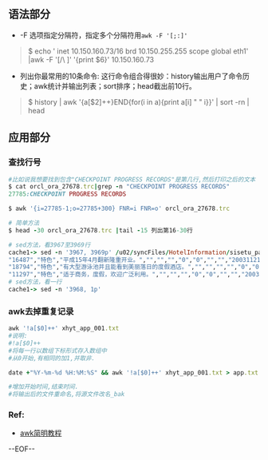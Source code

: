 ## 语法部分
- -F 选项指定分隔符，指定多个分隔符用`awk -F '[;:]'`

>$ echo '    inet 10.150.160.73/16 brd 10.150.255.255 scope global eth1' |awk -F '[/\ ]' '{print $6}'
10.150.160.73

- 列出你最常用的10条命令: 这行命令组合得很妙：history输出用户了命令历史；awk统计并输出列表；sort排序；head截出前10行。

>$ history | awk '{a[$2]++}END{for(i in a){print a[i] " " i}}' | sort -rn | head

## 应用部分
### 查找行号
```ruby
#比如说我想要找到包含"CHECKPOINT PROGRESS RECORDS"是第几行,然后打印之后的文本
$ cat orcl_ora_27678.trc|grep -n "CHECKPOINT PROGRESS RECORDS"
27785:CHECKPOINT PROGRESS RECORDS

$ awk '{i=27785-1;o=27785+300} FNR=i FNR=o' orcl_ora_27678.trc

# 简单方法
$ head -30 orcl_ora_27678.trc |tail -15 列出第16-30行

# sed方法，看3967至3969行
cache1-> sed -n '3967, 3969p' /u02/syncFiles/HotelInformation/sisetu_page_data_cg.csv
"16487","特色","平成15年4月翻新隆重开业。","","","","0","0","","","20031121"
"18794","特色","有大型游泳池并且能看到美丽落日的度假酒店。","","","","","0","0","","","20031121"
"11297","特色","适于商务，度假，欢迎广泛利用。","","","","0","0","","","20031121"
# sed方法，看一行
cache1-> sed -n '3968, 1p'
```

### awk去掉重复记录
```ruby
awk '!a[$0]++' xhyt_app_001.txt 
#说明: 
#!a[$0]++ 
#将每一行以数组下标形式存入数组中 
#从0开始,有相同的加1,并取非. 

date +"%Y-%m-%d %H:%M:%S" && awk '!a[$0]++' xhyt_app_001.txt > app.txt && date +"%Y-%m-%d %H:%M:%S" && mv xhyt_app_001.txt xhyt_app_0001_bak.txt && mv app.txt xhyt_app_001.txt 

#增加开始时间,结束时间. 
#将输出后的文件重命名,将源文件改名_bak
```

### Ref:
- [awk简明教程](http://coolshell.cn/articles/9070.html)

--EOF--
